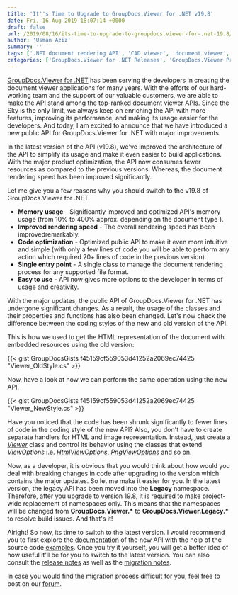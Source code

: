 ```yaml
---
title: 'It''s Time to Upgrade to GroupDocs.Viewer for .NET v19.8'
date: Fri, 16 Aug 2019 18:07:14 +0000
draft: false
url: /2019/08/16/its-time-to-upgrade-to-groupdocs.viewer-for-.net-19.8/
author: 'Usman Aziz'
summary: ''
tags: ['.NET document rendering API', 'CAD viewer', 'document viewer', 'Document viewer API', 'document viewer API for asp.net', 'Office Viewer', 'online document viewer', 'PDF viewer', 'render as PDF', 'word to pdf']
categories: ['GroupDocs.Viewer for .NET Releases', 'GroupDocs.Viewer Product Family']
---
```


[GroupDocs.Viewer for .NET](https://products.groupdocs.com/viewer/net) has been serving the developers in creating the document viewer applications for many years. With the efforts of our hard-working team and the support of our valuable customers, we are able to make the API stand among the top-ranked document viewer APIs. Since the Sky is the only limit, we always keep on enriching the API with more features, improving its performance, and making its usage easier for the developers. And today, I am excited to announce that we have introduced a new public API for GroupDocs.Viewer for .NET with major improvements.

In the latest version of the API (v19.8), we've improved the architecture of the API to simplify its usage and make it even easier to build applications. With the major product optimization, the API now consumes fewer resources as compared to the previous versions. Whereas, the document rendering speed has been improved significantly.

Let me give you a few reasons why you should switch to the v19.8 of GroupDocs.Viewer for .NET.

*   **Memory usage** - Significantly improved and optimized API's memory usage (from 10% to 400% approx. depending on the document type ).
*   **Improved rendering speed** - The overall rendering speed has been improvedremarkably. 
*   **Code optimization** - Optimized public API to make it even more intuitive and simple (with only a few lines of code you will be able to perform any action which required 20+ lines of code in the previous version).
*   **Single entry point** - A single class to manage the document rendering process for any supported file format.
*   **Easy to use** - API now gives more options to the developer in terms of usage and creativity.

With the major updates, the public API of GroupDocs.Viewer for .NET has undergone significant changes. As a result, the usage of the classes and their properties and functions has also been changed. Let's now check the difference between the coding styles of the new and old version of the API.

This is how we used to get the HTML representation of the document with embedded resources using the old version:

{{< gist GroupDocsGists f45159cf559053d41252a2069ec74425 "Viewer_OldStyle.cs" >}}

Now, have a look at how we can perform the same operation using the new API.

{{< gist GroupDocsGists f45159cf559053d41252a2069ec74425 "Viewer_NewStyle.cs" >}}

Have you noticed that the code has been shrunk significantly to fewer lines of code in the coding style of the new API? Also, you don't have to create separate handlers for HTML and image representation. Instead, just create a _[Viewer](https://apireference.groupdocs.com/net/viewer/groupdocs.viewer/viewer)_ class and control its behavior using the classes that extend _ViewOptions_ i.e. _[HtmlViewOptions](https://apireference.groupdocs.com/net/viewer/groupdocs.viewer.options/htmlviewoptions)_, _[PngViewOptions](https://apireference.groupdocs.com/net/viewer/groupdocs.viewer.options/pngviewoptions)_ and so on.

Now, as a developer, it is obvious that you would think about how would you deal with breaking changes in code after upgrading to the version which contains the major updates. So let me make it easier for you. In the latest version, the legacy API has been moved into the **Legacy** namespace. Therefore, after you upgrade to version 19.8, it is required to make project-wide replacement of namespaces only. This means that the namespaces will be changed from **GroupDocs.Viewer.\*** to **GroupDocs.Viewer.Legacy.\*** to resolve build issues. And that's it!

Alright! So now, its time to switch to the latest version. I would recommend you to first explore the [documentation](https://docs.groupdocs.com/viewer/net/) of the new API with the help of the source code [examples](https://github.com/groupdocs-viewer/GroupDocs.Viewer-for-.NET/tree/master/Examples). Once you try it yourself, you will get a better idea of how useful it'll be for you to switch to the latest version. You can also consult the [release notes](https://docs.groupdocs.com/display/viewernet/GroupDocs.Viewer+for+.NET+19.8+Release+Notes) as well as the [migration notes](https://docs.groupdocs.com/viewer/net).

In case you would find the migration process difficult for you, feel free to post on our [forum](https://forum.groupdocs.com/categories).




